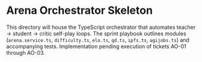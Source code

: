 # Arena Orchestrator Skeleton

This directory will house the TypeScript orchestrator that automates teacher → student → critic self-play loops. The sprint playbook outlines modules (`arena.service.ts`, `difficulty.ts`, `elo.ts`, `qd.ts`, `ipfs.ts`, `agijobs.ts`) and accompanying tests. Implementation pending execution of tickets AO-01 through AO-03.
